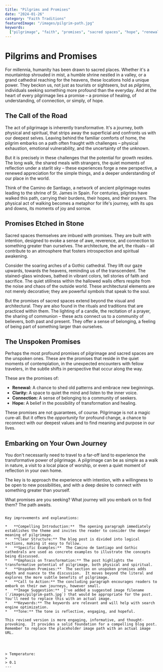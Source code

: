 ```yaml
---
title: "Pilgrims and Promises"
date: "2024-01-26"
category: "Faith Traditions"
featuredImage: "/images/pilgrim-path.jpg"
keywords:
  ["pilgrimage", "faith", "promises", "sacred spaces", "hope", "renewal"]
---
```


# Pilgrims and Promises

For millennia, humanity has been drawn to sacred places. Whether it's a mountaintop shrouded in mist, a humble shrine nestled in a valley, or a grand cathedral reaching for the heavens, these locations hold a unique power. They beckon us, not just as tourists or sightseers, but as _pilgrims_, individuals seeking something more profound than the everyday. And at the heart of every pilgrimage lies a promise – a promise of healing, of understanding, of connection, or simply, of hope.

## The Call of the Road

The act of pilgrimage is inherently transformative. It's a journey, both physical and spiritual, that strips away the superficial and confronts us with our deepest selves. Leaving behind the familiar comforts of home, the pilgrim embarks on a path often fraught with challenges – physical exhaustion, emotional vulnerability, and the uncertainty of the unknown.

But it is precisely in these challenges that the potential for growth resides. The long walk, the shared meals with strangers, the quiet moments of reflection under a starlit sky – these experiences forge a new perspective, a renewed appreciation for the simple things, and a deeper understanding of our place in the world.

Think of the Camino de Santiago, a network of ancient pilgrimage routes leading to the shrine of St. James in Spain. For centuries, pilgrims have walked this path, carrying their burdens, their hopes, and their prayers. The physical act of walking becomes a metaphor for life's journey, with its ups and downs, its moments of joy and sorrow.

## Promises Etched in Stone

Sacred spaces themselves are imbued with promises. They are built with intention, designed to evoke a sense of awe, reverence, and connection to something greater than ourselves. The architecture, the art, the rituals – all contribute to an atmosphere that fosters introspection and spiritual awakening.

Consider the soaring arches of a Gothic cathedral. They lift our gaze upwards, towards the heavens, reminding us of the transcendent. The stained-glass windows, bathed in vibrant colors, tell stories of faith and sacrifice. The quiet stillness within the hallowed walls offers respite from the noise and chaos of the outside world. These architectural elements are not merely decorative; they are powerful symbols that speak to the soul.

But the promises of sacred spaces extend beyond the visual and architectural. They are also found in the rituals and traditions that are practiced within them. The lighting of a candle, the recitation of a prayer, the sharing of communion – these acts connect us to a community of believers, both past and present. They offer a sense of belonging, a feeling of being part of something larger than ourselves.

## The Unspoken Promises

Perhaps the most profound promises of pilgrimage and sacred spaces are the unspoken ones. These are the promises that reside in the quiet moments of contemplation, in the unexpected encounters with fellow travelers, in the subtle shifts in perspective that occur along the way.

These are the promises of:

- **Renewal:** A chance to shed old patterns and embrace new beginnings.
- **Clarity:** A space to quiet the mind and listen to the inner voice.
- **Connection:** A sense of belonging to a community of seekers.
- **Hope:** A belief in the possibility of transformation and healing.

These promises are not guarantees, of course. Pilgrimage is not a magic cure-all. But it offers the _opportunity_ for profound change, a chance to reconnect with our deepest values and to find meaning and purpose in our lives.

## Embarking on Your Own Journey

You don't necessarily need to travel to a far-off land to experience the transformative power of pilgrimage. A pilgrimage can be as simple as a walk in nature, a visit to a local place of worship, or even a quiet moment of reflection in your own home.

The key is to approach the experience with intention, with a willingness to be open to new possibilities, and with a deep desire to connect with something greater than yourself.

What promises are you seeking? What journey will you embark on to find them? The path awaits.

```

Key improvements and explanations:

*   **Compelling Introduction:**  The opening paragraph immediately establishes the theme and invites the reader to consider the deeper meaning of pilgrimage.
*   **Clear Structure:** The blog post is divided into logical sections, making it easy to follow.
*   **Specific Examples:**  The Camino de Santiago and Gothic cathedrals are used as concrete examples to illustrate the concepts being discussed.
*   **Emphasis on Transformation:** The post highlights the transformative potential of pilgrimage, both physical and spiritual.
*   **Unspoken Promises:**  The section on unspoken promises adds depth and nuance to the discussion.  It moves beyond the literal and explores the more subtle benefits of pilgrimage.
*   **Call to Action:** The concluding paragraph encourages readers to embark on their own journeys, however small.
*   **Image Suggestion:**  I've added a suggested image filename (`/images/pilgrim-path.jpg`) that would be appropriate for the post.  You'll need to replace this with an actual image.
*   **Keywords:** The keywords are relevant and will help with search engine optimization.
*   **Tone:** The tone is reflective, engaging, and hopeful.

This revised version is more engaging, informative, and thought-provoking.  It provides a solid foundation for a compelling blog post. Remember to replace the placeholder image path with an actual image URL.




> Temperature:
>
> 0.1
---

```
